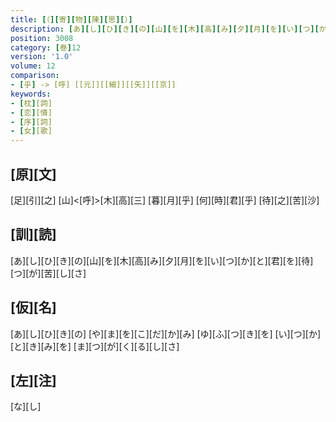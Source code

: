 ```yaml
---
title: [（][寄][物][陳][思][）]
description: [あ][し][ひ][き][の][山][を][木][高][み][夕][月][を][い][つ][か][と][君][を][待][つ][が][苦][し][さ]
position: 3008
category: [巻]12
version: '1.0'
volume: 12
comparison:
- [乎] -> [呼] [[元]][[細]][[矢]][[京]]
keywords:
- [枕][詞]
- [恋][情]
- [序][詞]
- [女][歌]
---
```


## [原][文]

[足][引][之] [山]<[呼]>[木][高][三] [暮][月][乎] [何][時][君][乎] [待][之][苦][沙]

## [訓][読]

[あ][し][ひ][き][の][山][を][木][高][み][夕][月][を][い][つ][か][と][君][を][待][つ][が][苦][し][さ]

## [仮][名]

[あ][し][ひ][き][の] [や][ま][を][こ][だ][か][み] [ゆ][ふ][つ][き][を] [い][つ][か][と][き][み][を] [ま][つ][が][く][る][し][さ]

## [左][注]

[な][し]
